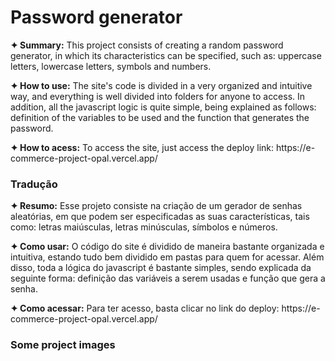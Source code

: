 <h1>Password generator</h1>

<p><strong>✦ Summary:</strong> This project consists of creating a random password generator, in which its characteristics can be specified, such as: uppercase letters, lowercase letters, symbols and numbers.
</p>

<p><strong>✦ How to use:</strong> The site's code is divided in a very organized and intuitive way, and everything is well divided into folders for anyone to access. In addition, all the javascript logic is quite simple, being explained as follows: definition of the variables to be used and the function that generates the password.
</p>

<p><strong>✦ How to acess:</strong> To access the site, just access the deploy link: https://e-commerce-project-opal.vercel.app/</p>

<h3>Tradução</h3>

<p><strong>✦ Resumo:</strong> Esse projeto consiste na criação de um gerador de senhas aleatórias, em que podem ser especificadas as suas características, tais como: letras maiúsculas, letras minúsculas, símbolos e números.</p>

<p><strong>✦ Como usar:</strong> O código do site é dividido de maneira bastante organizada e intuitiva, estando tudo bem dividido em pastas para quem for acessar. Além disso, toda a lógica do javascript é bastante simples, sendo explicada da seguinte forma: definição das variáveis a serem usadas e função que gera a senha.</p>

<p><strong>✦ Como acessar:</strong> Para ter acesso, basta clicar no link do deploy: https://e-commerce-project-opal.vercel.app/</p>

<h3>Some project images</h3>
